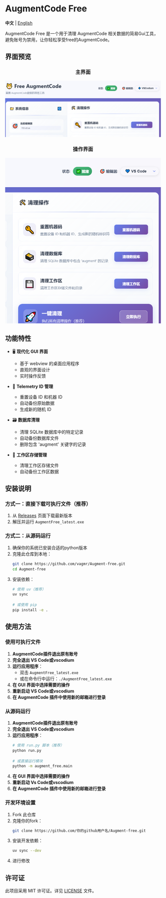 # AugmentCode Free

**中文** | [English](README_EN.md)

AugmentCode Free 是一个用于清理 AugmentCode 相关数据的简易Gui工具，避免账号为禁用，让你轻松享受free的AugmentCode。

## 界面预览

<div align="center">

### 主界面
![主界面](docs/ui2.png)

### 操作界面
![操作界面](docs/ui.png)

</div>

## 功能特性

- 🖥️ **现代化 GUI 界面**
  - 基于 webview 的桌面应用程序
  - 直观的界面设计
  - 实时操作反馈

- 📝 **Telemetry ID 管理**
  - 重置设备 ID 和机器 ID
  - 自动备份原始数据
  - 生成新的随机 ID

- 🗃️ **数据库清理**
  - 清理 SQLite 数据库中的特定记录
  - 自动备份数据库文件
  - 删除包含 'augment' 关键字的记录

- 💾 **工作区存储管理**
  - 清理工作区存储文件
  - 自动备份工作区数据


## 安装说明

### 方式一：直接下载可执行文件（推荐）

1. 从 [Releases](https://github.com/vagmr/Augment-free/releases) 页面下载最新版本
2. 解压并运行 `AugmentFree_latest.exe`

### 方式二：从源码运行

1. 确保你的系统已安装合适的python版本
2. 克隆此仓库到本地：
   ```bash
   git clone https://github.com/vagmr/Augment-free.git
   cd Augment-free
   ```
3. 安装依赖：
   ```bash
   # 使用 uv（推荐）
   uv sync

   # 或使用 pip
   pip install -e .
   ```

## 使用方法

### 使用可执行文件

1. **AugmentCode插件退出原有账号**
2. **完全退出 VS Code或vscodium**
3. **运行应用程序**：
   - 双击 `AugmentFree_latest.exe`
   - 或在命令行中运行：`./AugmentFree_latest.exe`
4. **在 GUI 界面中选择需要的操作**
5. **重新启动 VS Code或vscodium**
6. **在 AugmentCode 插件中使用新的邮箱进行登录**

### 从源码运行

1. **AugmentCode插件退出原有账号**
2. **完全退出 VS Code或vscodium**
3. **运行应用程序**：
   ```bash
   # 使用 run.py 脚本（推荐）
   python run.py

   # 或直接运行模块
   python -m augment_free.main
   ```
4. **在 GUI 界面中选择需要的操作**
5. **重新启动 Vs Code或vscodium**
6. **在 AugmentCode 插件中使用新的邮箱进行登录**



### 开发环境设置

1. Fork 此仓库
2. 克隆你的fork：
   ```bash
   git clone https://github.com/你的github用户名/Augment-free.git
   ```
3. 安装开发依赖：
   ```bash
   uv sync --dev
   ```
4. 进行修改

## 许可证

此项目采用 MIT 许可证。详见 [LICENSE](LICENSE) 文件。